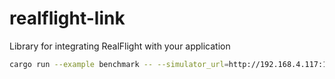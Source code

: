 # realflight-link
Library for integrating RealFlight with your application

```bash
cargo run --example benchmark -- --simulator_url=http://192.168.4.117:18083
```